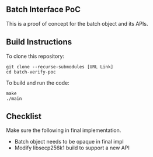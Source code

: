Batch Interface PoC
---
This is a proof of concept for the batch object and its APIs.

Build Instructions
---
To clone this repository:
```
git clone --recurse-submodules [URL Link]
cd batch-verify-poc
```
To build and run the code:
```
make
./main
```

Checklist
---
Make sure the following in final implementation.
- Batch object needs to be opaque in final impl
- Modify libsecp256k1 build to support a new API

